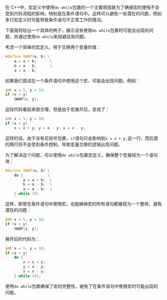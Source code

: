 在 C++中，宏定义中使用`do while`包裹的一个主要原因是为了确保宏的使用不会受到代码流程的影响，特别是在条件语句中。这样可以避免一些潜在的问题，例如多行宏定义时可能导致条件语句不正常工作的情况。

下面我将给出一个具体的例子，展示没有使用`do while`包裹时可能会出现的问题，并通过使用`do while`来规避这些问题。

考虑一个简单的宏定义，用于交换两个变量的值：

```cpp
#define SWAP(a, b) \
    a = a + b;      \
    b = a - b;      \
    a = a - b;
```

如果我们尝试在一个条件语句中使用这个宏，可能会出现问题。例如：

```cpp
int x = 5, y = 10;
if (x < y)
    SWAP(x, y);
```

这段代码看起来很合理，但是由于宏展开后，变成了：

```cpp
int x = 5, y = 10;
if (x < y)
    x = x + y; y = x - y; x = x - y;
```

这样的话，由于没有花括号包裹，`if`语句只会影响到`x = x + y;`这一行，而后面的两行则不会受到条件控制，导致变量交换的逻辑出现问题。

为了解决这个问题，可以使用`do while`包裹宏定义，确保整个宏被视为一个语句块：

```cpp
#define SWAP(a, b) \
    do {           \
        a = a + b;  \
        b = a - b;  \
        a = a - b;  \
    } while (0)
```

这样，即使在条件语句中使用宏，也能确保宏的所有语句都被视为一个整体，避免潜在的问题：

```cpp
int x = 5, y = 10;
if (x < y)
    SWAP(x, y);
```

展开后的代码为：

```cpp
int x = 5, y = 10;
if (x < y)
    do {
        x = x + y;
        y = x - y;
        x = x - y;
    } while (0);
```

使用`do while`包裹确保了宏的完整性，避免了在条件语句中使用宏时可能出现的问题。
